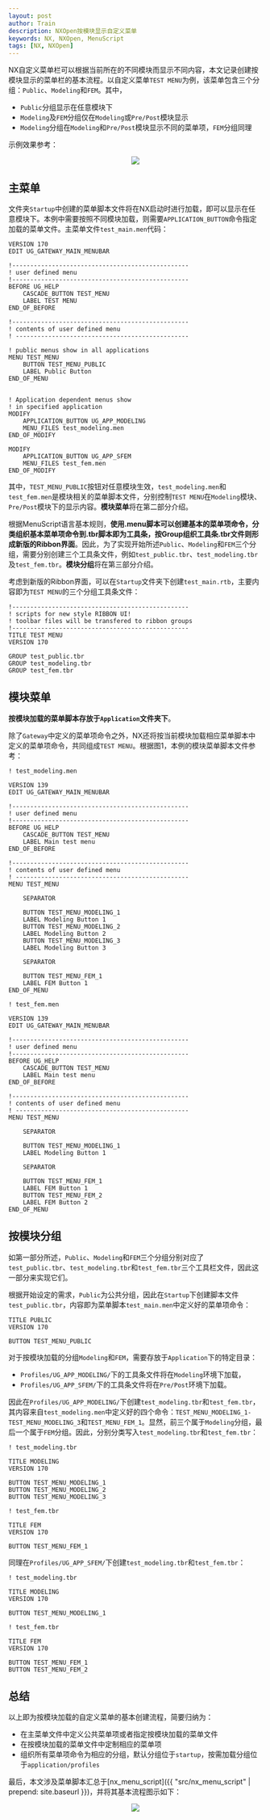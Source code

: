 ```yaml
---
layout: post
author: Train
description: NXOpen按模块显示自定义菜单
keywords: NX, NXOpen, MenuScript
tags: [NX, NXOpen]
---
```


NX自定义菜单栏可以根据当前所在的不同模块而显示不同内容，本文记录创建按模块显示的菜单栏的基本流程。以自定义菜单`TEST MENU`为例，该菜单包含三个分组：`Public`、`Modeling`和`FEM`。其中，

- `Public`分组显示在任意模块下
- `Modeling`及`FEM`分组仅在`Modeling`或`Pre/Post`模块显示
- `Modeling`分组在`Modeling`和`Pre/Post`模块显示不同的菜单项，`FEM`分组同理

示例效果参考：

<div align='center'><img src="{{ "/images/2017-09-01-01.png" | prepend: site.baseurl }}"></div>


## 主菜单

文件夹`Startup`中创建的菜单脚本文件将在NX启动时进行加载，即可以显示在任意模块下。本例中需要按照不同模块加载，则需要`APPLICATION_BUTTON`命令指定加载的菜单文件。主菜单文件`test_main.men`代码：

```
VERSION 170
EDIT UG_GATEWAY_MAIN_MENUBAR

!-------------------------------------------------
! user defined menu
!-------------------------------------------------
BEFORE UG_HELP
    CASCADE_BUTTON TEST_MENU
    LABEL TEST MENU
END_OF_BEFORE

!-------------------------------------------------
! contents of user defined menu
! ------------------------------------------------

! public menus show in all applications
MENU TEST_MENU
    BUTTON TEST_MENU_PUBLIC
    LABEL Public Button
END_OF_MENU


! Application dependent menus show 
! in specified application
MODIFY
    APPLICATION_BUTTON UG_APP_MODELING
    MENU_FILES test_modeling.men
END_OF_MODIFY

MODIFY
    APPLICATION_BUTTON UG_APP_SFEM
    MENU_FILES test_fem.men
END_OF_MODIFY
```

其中，`TEST_MENU_PUBLIC`按钮对任意模块生效，`test_modeling.men`和`test_fem.men`是模块相关的菜单脚本文件，分别控制`TEST MENU`在`Modeling`模块、`Pre/Post`模块下的显示内容。**模块菜单**将在第二部分介绍。

根据MenuScript语言基本规则，**使用.menu脚本可以创建基本的菜单项命令，分类组织基本菜单项命令到.tbr脚本即为工具条，按Group组织工具条.tbr文件则形成新版的Ribbon界面**。因此，为了实现开始所述`Public`、`Modeling`和`FEM`三个分组，需要分别创建三个工具条文件，例如`test_public.tbr`、`test_modeling.tbr`及`test_fem.tbr`。**模块分组**将在第三部分介绍。

考虑到新版的Ribbon界面，可以在`Startup`文件夹下创建`test_main.rtb`，主要内容即为`TEST MENU`的三个分组工具条文件：

```
!-------------------------------------------------
! scripts for new style RIBBON UI!
! toolbar files will be transfered to ribbon groups
!-------------------------------------------------
TITLE TEST MENU
VERSION 170

GROUP test_public.tbr
GROUP test_modeling.tbr
GROUP test_fem.tbr
```

## 模块菜单

**按模块加载的菜单脚本存放于`Application`文件夹下**。

除了`Gateway`中定义的菜单项命令之外，NX还将按当前模块加载相应菜单脚本中定义的菜单项命令，共同组成`TEST MENU`。根据图1，本例的模块菜单脚本文件参考：

```
! test_modeling.men

VERSION 139
EDIT UG_GATEWAY_MAIN_MENUBAR

!-------------------------------------------------
! user defined menu
!-------------------------------------------------
BEFORE UG_HELP
    CASCADE_BUTTON TEST_MENU
    LABEL Main test menu
END_OF_BEFORE

!-------------------------------------------------
! contents of user defined menu
! ------------------------------------------------
MENU TEST_MENU

    SEPARATOR

    BUTTON TEST_MENU_MODELING_1
    LABEL Modeling Button 1
    BUTTON TEST_MENU_MODELING_2
    LABEL Modeling Button 2
    BUTTON TEST_MENU_MODELING_3
    LABEL Modeling Button 3

    SEPARATOR

    BUTTON TEST_MENU_FEM_1
    LABEL FEM Button 1
END_OF_MENU
```

```
! test_fem.men

VERSION 139
EDIT UG_GATEWAY_MAIN_MENUBAR

!-------------------------------------------------
! user defined menu
!-------------------------------------------------
BEFORE UG_HELP
    CASCADE_BUTTON TEST_MENU
    LABEL Main test menu
END_OF_BEFORE

!-------------------------------------------------
! contents of user defined menu
! ------------------------------------------------
MENU TEST_MENU

    SEPARATOR

    BUTTON TEST_MENU_MODELING_1
    LABEL Modeling Button 1

    SEPARATOR

    BUTTON TEST_MENU_FEM_1
    LABEL FEM Button 1
    BUTTON TEST_MENU_FEM_2
    LABEL FEM Button 2
END_OF_MENU
```

## 按模块分组

如第一部分所述，`Public`、`Modeling`和`FEM`三个分组分别对应了`test_public.tbr`、`test_modeling.tbr`和`test_fem.tbr`三个工具栏文件，因此这一部分来实现它们。

根据开始设定的需求，`Public`为公共分组，因此在`Startup`下创建脚本文件`test_public.tbr`，内容即为菜单脚本`test_main.men`中定义好的菜单项命令：

```
TITLE PUBLIC
VERSION 170

BUTTON TEST_MENU_PUBLIC
```

对于按模块加载的分组`Modeling`和`FEM`，需要存放于`Application`下的特定目录：

- `Profiles/UG_APP_MODELING/`下的工具条文件将在`Modeling`环境下加载，
- `Profiles/UG_APP_SFEM/`下的工具条文件将在`Pre/Post`环境下加载。

因此在`Profiles/UG_APP_MODELING/`下创建`test_modeling.tbr`和`test_fem.tbr`，其内容来自`test_modeling.men`中定义好的四个命令：`TEST_MENU_MODELING_1-TEST_MENU_MODELING_3`和`TEST_MENU_FEM_1`。显然，前三个属于`Modeling`分组，最后一个属于`FEM`分组。因此，分别分类写入`test_modeling.tbr`和`test_fem.tbr`：

```
! test_modeling.tbr

TITLE MODELING
VERSION 170

BUTTON TEST_MENU_MODELING_1
BUTTON TEST_MENU_MODELING_2
BUTTON TEST_MENU_MODELING_3
```

```
! test_fem.tbr

TITLE FEM
VERSION 170

BUTTON TEST_MENU_FEM_1
```


同理在`Profiles/UG_APP_SFEM/`下创建`test_modeling.tbr`和`test_fem.tbr`：

```
! test_modeling.tbr

TITLE MODELING
VERSION 170

BUTTON TEST_MENU_MODELING_1
```

```
! test_fem.tbr

TITLE FEM
VERSION 170

BUTTON TEST_MENU_FEM_1
BUTTON TEST_MENU_FEM_2
```

## 总结


以上即为按模块加载的自定义菜单的基本创建流程，简要归纳为：

- 在主菜单文件中定义公共菜单项或者指定按模块加载的菜单文件
- 在按模块加载的菜单文件中定制相应的菜单项
- 组织所有菜单项命令为相应的分组，默认分组位于`startup`，按需加载分组位于`application/profiles`


最后，本文涉及菜单脚本汇总于[nx_menu_script]({{ "src/nx_menu_script" | prepend: site.baseurl }})，并将其基本流程图示如下：

<div align='center'><img src="{{ "/images/2017-09-01-02.png" | prepend: site.baseurl }}"></div>

